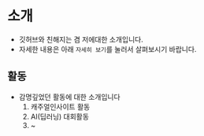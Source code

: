 # 소개
* 깃허브와 친해지는 겸 저에대한 소개입니다.
* 자세한 내용은 아래 `자세히 보기`를 눌러서 살펴보시기 바랍니다.

## 활동

* 감명깊었던 활동에 대한 소개입니다
  1. 캐주얼인사이트 활동
  2. AI(딥러닝) 대회활동
  3. ~

